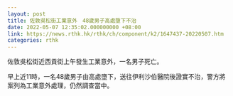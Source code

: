 ```yaml
---
layout: post
title: 佐敦吳松街工業意外　48歲男子高處墮下不治
date: 2022-05-07 12:35:02.000000000 +08:00
link: https://news.rthk.hk/rthk/ch/component/k2/1647437-20220507.htm
categories: rthk
---
```


佐敦吳松街近西貢街上午發生工業意外，一名男子死亡。

早上近11時，一名48歲男子由高處墮下，送往伊利沙伯醫院後證實不治，警方將案列為工業意外處理，仍然調查當中。
